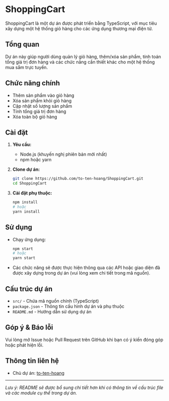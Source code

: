 # ShoppingCart

ShoppingCart là một dự án được phát triển bằng TypeScript, với mục tiêu xây dựng một hệ thống giỏ hàng cho các ứng dụng thương mại điện tử.

## Tổng quan

Dự án này giúp người dùng quản lý giỏ hàng, thêm/xóa sản phẩm, tính toán tổng giá trị đơn hàng và các chức năng cần thiết khác cho một hệ thống mua sắm trực tuyến.

## Chức năng chính

- Thêm sản phẩm vào giỏ hàng
- Xóa sản phẩm khỏi giỏ hàng
- Cập nhật số lượng sản phẩm
- Tính tổng giá trị đơn hàng
- Xóa toàn bộ giỏ hàng

## Cài đặt

1. **Yêu cầu:**
   - Node.js (khuyến nghị phiên bản mới nhất)
   - npm hoặc yarn

2. **Clone dự án:**
   ```bash
   git clone https://github.com/to-ten-hoang/ShoppingCart.git
   cd ShoppingCart
   ```

3. **Cài đặt phụ thuộc:**
   ```bash
   npm install
   # hoặc
   yarn install
   ```

## Sử dụng

- Chạy ứng dụng:
  ```bash
  npm start
  # hoặc
  yarn start
  ```
- Các chức năng sẽ được thực hiện thông qua các API hoặc giao diện đã được xây dựng trong dự án (vui lòng xem chi tiết trong mã nguồn).

## Cấu trúc dự án

- `src/` - Chứa mã nguồn chính (TypeScript)
- `package.json` - Thông tin cấu hình dự án và phụ thuộc
- `README.md` - Hướng dẫn sử dụng dự án

## Góp ý & Báo lỗi

Vui lòng mở Issue hoặc Pull Request trên GitHub khi bạn có ý kiến đóng góp hoặc phát hiện lỗi.

## Thông tin liên hệ

- Chủ dự án: [to-ten-hoang](https://github.com/to-ten-hoang)

---

*Lưu ý: README sẽ được bổ sung chi tiết hơn khi có thông tin về cấu trúc file và các module cụ thể trong dự án.*
